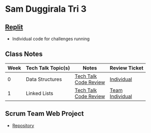 # Sam Duggirala Tri 3

## [Replit](https://replit.com/@dsblack0/sam-tri3-2)
- Individual code for challenges running

## Class Notes

| **Week** | **Tech Talk Topic(s)** | **Notes** | **Review Ticket**
| ---    | ---                | ---   | --- |
| 0 | Data Structures | [Tech Talk](https://dsblack0.github.io/sam-tri3/notes#week-0)<br>[Code Review](https://dsblack0.github.io/sam-tri3/codeReview#week-0) | [Individual](https://github.com/dsblack0/stickers_for_charity/issues/8) |
| 1 | Linked Lists | [Tech Talk](https://dsblack0.github.io/sam-tri3/notes#week-1)<br>[Code Review](https://dsblack0.github.io/sam-tri3/codeReview#week-1) | [Team](https://github.com/dsblack0/stickers_for_charity/issues/21)<br>[Individual]() |

## Scrum Team Web Project
- [Repository](https://github.com/dsblack0/stickers_for_charity)

